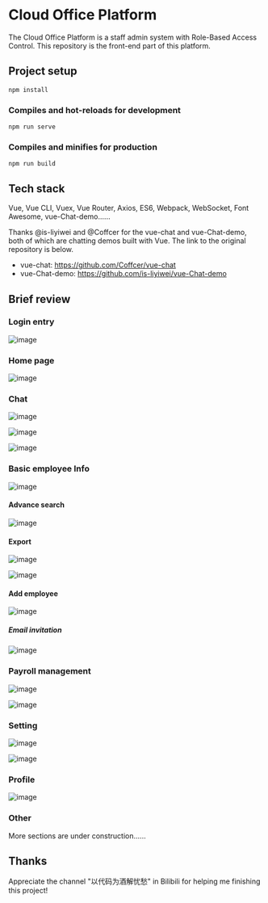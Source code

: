 # Cloud Office Platform
The Cloud Office Platform is a staff admin system with Role-Based Access Control. This repository is the front-end part of this platform.

## Project setup
```
npm install
```

### Compiles and hot-reloads for development
```
npm run serve
```

### Compiles and minifies for production
```
npm run build
```

## Tech stack
Vue, Vue CLI, Vuex, Vue Router, Axios, ES6, Webpack, WebSocket, Font Awesome, vue-Chat-demo......

Thanks @is-liyiwei and @Coffcer for the vue-chat and vue-Chat-demo, both of which are chatting demos built with Vue. The link to the original repository is below.
- vue-chat: https://github.com/Coffcer/vue-chat<br>
- vue-Chat-demo: https://github.com/is-liyiwei/vue-Chat-demo<br>

## Brief review

### Login entry

![image](https://user-images.githubusercontent.com/56448228/148744745-cd085549-ae8b-4068-b38d-910b7d422cb0.png)

### Home page

![image](https://user-images.githubusercontent.com/56448228/148746793-94b84368-39f2-4ad3-affb-fbb3b1905aaa.png)

### Chat

![image](https://user-images.githubusercontent.com/56448228/148747033-91fff5cc-9180-45da-b6a6-69a8acec5df6.png)

![image](https://user-images.githubusercontent.com/56448228/148747163-6c0d5638-9d3a-48d2-b3c5-42be6f8d1fc5.png)

![image](https://user-images.githubusercontent.com/56448228/148747121-75be6789-40d4-48b2-9d78-ad57aa4e426c.png)

### Basic employee Info

![image](https://user-images.githubusercontent.com/56448228/148745098-5bbc2706-bc24-4523-b4cd-c5994482d309.png)

#### Advance search

![image](https://user-images.githubusercontent.com/56448228/148745303-df989493-89e7-4db0-a4e1-31bf2ea42adb.png)

#### Export

![image](https://user-images.githubusercontent.com/56448228/148745428-457a0764-e16e-4818-ad8f-0780ef0dfae9.png)

![image](https://user-images.githubusercontent.com/56448228/148745492-d24d5e59-c25e-499a-a1c8-b1fc437d5958.png)

#### Add employee

![image](https://user-images.githubusercontent.com/56448228/148745855-6d4a180b-3493-4daf-aa0f-2183ce35eb1a.png)

##### Email invitation

![image](https://user-images.githubusercontent.com/56448228/148746359-8bfd7768-1fd6-437c-8c50-41525d04614b.png)

### Payroll management

![image](https://user-images.githubusercontent.com/56448228/148746581-2bb74c24-dcf2-48e0-9d54-b26efc6186da.png)

![image](https://user-images.githubusercontent.com/56448228/148746548-86990be9-4fb9-4de0-b12c-96254f183dd7.png)

### Setting

![image](https://user-images.githubusercontent.com/56448228/148746661-a51b1bb2-1b55-4a5a-91e9-70d1a92e6df7.png)

![image](https://user-images.githubusercontent.com/56448228/148746735-55f3257f-aee3-4d6c-9fff-e949c2692e3b.png)

### Profile

![image](https://user-images.githubusercontent.com/56448228/148747252-b0e433a0-55dc-487f-8974-378fd6bdc251.png)

### Other
More sections are under construction......

## Thanks
Appreciate the channel "以代码为酒解忧愁" in Bilibili for helping me finishing this project!
